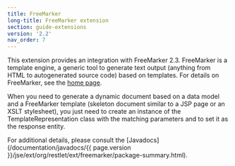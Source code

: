 ```yaml
---
title: FreeMarker
long-title: FreeMarker extension
section: guide-extensions
version: '2.2'
nav_order: 7
---
```

This extension provides an integration with FreeMarker 2.3. FreeMarker
is a template engine, a generic tool to generate text output (anything
from HTML to autogenerated source code) based on templates. For details
on FreeMarker, see the [home page](http://freemarker.org/).

When you need to generate a dynamic document based on a data model and a
FreeMarker template (skeleton document similar to a JSP page or an XSLT
stylesheet), you just need to create an instance of the
TemplateRepresentation class with the matching parameters and to set it
as the response entity.

For additional details, please consult the
[Javadocs](/documentation/javadocs/{{ page.version }}/jse/ext/org/restlet/ext/freemarker/package-summary.html).
